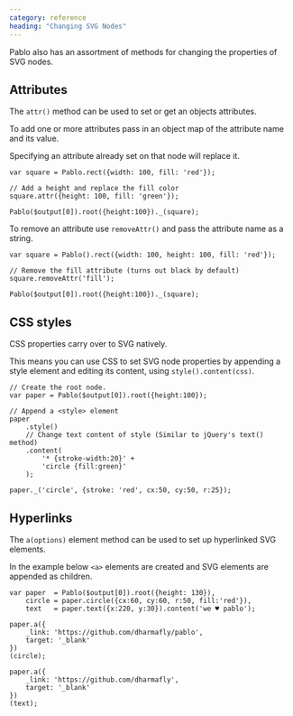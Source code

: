 ```yaml
---
category: reference
heading: "Changing SVG Nodes"
---
```


Pablo also has an assortment of methods for changing the properties of 
SVG nodes.

Attributes
----------

The `attr()` method can be used to set or get an objects attributes.

To add one or more attributes pass in an object map of the attribute name and 
its value.

Specifying an attribute already set on that node will replace it.

    var square = Pablo.rect({width: 100, fill: 'red'});

    // Add a height and replace the fill color
    square.attr({height: 100, fill: 'green'});

    Pablo($output[0]).root({height:100})._(square);

To remove an attribute use `removeAttr()` and pass the attribute name as a 
string.

    var square = Pablo().rect({width: 100, height: 100, fill: 'red'});

    // Remove the fill attribute (turns out black by default)
    square.removeAttr('fill');

    Pablo($output[0]).root({height:100})._(square);

CSS styles
----------

CSS properties carry over to SVG natively. 

This means you can use CSS to set SVG node properties by appending a style 
element and editing its content, using `style().content(css)`.

    // Create the root node.
    var paper = Pablo($output[0]).root({height:100});

    // Append a <style> element
    paper
        .style()
        // Change text content of style (Similar to jQuery's text() method)
        .content(
            '* {stroke-width:20}' +
            'circle {fill:green}'
        );

    paper._('circle', {stroke: 'red', cx:50, cy:50, r:25});



Hyperlinks
----------
The `a(options)` element method can be used to set up hyperlinked SVG elements.

In the example below `<a>` elements are created and SVG elements are appended 
as children.

    var paper  = Pablo($output[0]).root({height: 130}),
        circle = paper.circle({cx:60, cy:60, r:50, fill:'red'}),
        text   = paper.text({x:220, y:30}).content('we ♥ pablo');

    paper.a({
        _link: 'https://github.com/dharmafly/pablo',
        target: '_blank'
    })
    (circle);

    paper.a({
        _link: 'https://github.com/dharmafly',
        target: '_blank'
    })
    (text);